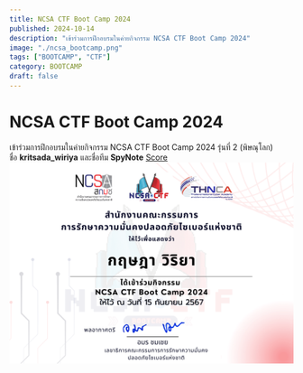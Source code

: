 ```yaml
---
title: NCSA CTF Boot Camp 2024
published: 2024-10-14
description: "เข้าร่วมการฝึกอบรมในค่ายกิจกรรม NCSA CTF Boot Camp 2024"
image: "./ncsa_bootcamp.png"
tags: ["BOOTCAMP", "CTF"]
category: BOOTCAMP
draft: false
---
```


# NCSA CTF Boot Camp 2024
เข้าร่วมการฝึกอบรมในค่ายกิจกรรม NCSA CTF Boot Camp 2024 รุ่นที่ 2 (พิษณุโลก)\
ชื่อ **kritsada_wiriya** และชื่อทีม **SpyNote** [Score](https://cloud.ctf.in.th/score/view.html?id=DVBTLV9D0W&t=oL3n5Xg2DaZaVIiale3QRXEtycxrtBSQuQOat+sUnJU=)
![Certificate](./CER_BOOTCAMP_2024.png)